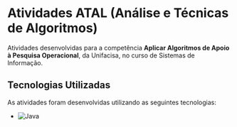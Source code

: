 # Atividades ATAL (Análise e Técnicas de Algoritmos)

Atividades desenvolvidas para a competência **Aplicar Algoritmos de Apoio à Pesquisa Operacional**, da Unifacisa, no curso de Sistemas de Informação.

## Tecnologias Utilizadas

As atividades foram desenvolvidas utilizando as seguintes tecnologias:

- ![Java](https://img.shields.io/badge/Java-ED8B00?style=for-the-badge&logo=java&logoColor=white)
